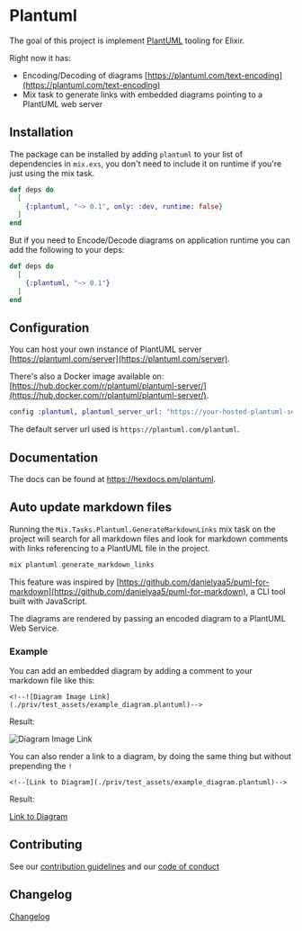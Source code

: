 # Plantuml

The goal of this project is implement [PlantUML](https://plantuml.com/) tooling for Elixir.

Right now it has:

- Encoding/Decoding of diagrams [https://plantuml.com/text-encoding](https://plantuml.com/text-encoding)
- Mix task to generate links with embedded diagrams pointing to a PlantUML web server

## Installation

The package can be installed by adding `plantuml` to your list of dependencies in `mix.exs`, you don't need to include it
on runtime if you're just using the mix task.

```elixir
def deps do
  [
    {:plantuml, "~> 0.1", only: :dev, runtime: false}
  ]
end
```

But if you need to Encode/Decode diagrams on application runtime you can add the following to your deps:

```elixir
def deps do
  [
    {:plantuml, "~> 0.1"}
  ]
end
```

## Configuration

You can host your own instance of PlantUML server [https://plantuml.com/server](https://plantuml.com/server).

There's also a Docker image available on: [https://hub.docker.com/r/plantuml/plantuml-server/](https://hub.docker.com/r/plantuml/plantuml-server/).

```elixir
config :plantuml, plantuml_server_url: "https://your-hosted-plantuml-server.com"
```

The default server url used is `https://plantuml.com/plantuml`.

## Documentation

The docs can be found at <https://hexdocs.pm/plantuml>.

## Auto update markdown files

Running the `Mix.Tasks.Plantuml.GenerateMarkdownLinks` mix task on the project will search for all markdown files and look for markdown comments
with links referencing to a PlantUML file in the project.

```elixir
mix plantuml.generate_markdown_links
```

This feature was inspired by [https://github.com/danielyaa5/puml-for-markdown](https://github.com/danielyaa5/puml-for-markdown), a CLI tool built with JavaScript.

The diagrams are rendered by passing an encoded diagram to a PlantUML Web Service.

### Example

You can add an embedded diagram by adding a comment to your markdown file like this:

```
<!--![Diagram Image Link](./priv/test_assets/example_diagram.plantuml)-->
```

Result:

![Diagram Image Link](https://plantuml.com/plantuml/png/JP4v3iCW44NxEGKNI16lKeh8MUj4oWKmfa1om86XyEs36JiP2dZwJupueWieFSRt25CwZJAJj2WUZ6KGT-T0AdHUq3en9hs7taKxI3ylsPan-GAKi-ZTcEzS69ClGLiqEDFC6sFo5GmIPI-3Nh8hO_9rcZ-EMg5nDgJvVoRVm2VggDStFncJRo5jOdVCNSH1l9p8XLbSKBprPAOaipPaeY91rLXUKxvLOgRPHlqACDbcbuj0f-sm_DeN)

You can also render a link to a diagram, by doing the same thing but without prepending the `!`

```
<!--[Link to Diagram](./priv/test_assets/example_diagram.plantuml)-->
```

Result:

[Link to Diagram](https://plantuml.com/plantuml/png/JP4v3iCW44NxEGKNI16lKeh8MUj4oWKmfa1om86XyEs36JiP2dZwJupueWieFSRt25CwZJAJj2WUZ6KGT-T0AdHUq3en9hs7taKxI3ylsPan-GAKi-ZTcEzS69ClGLiqEDFC6sFo5GmIPI-3Nh8hO_9rcZ-EMg5nDgJvVoRVm2VggDStFncJRo5jOdVCNSH1l9p8XLbSKBprPAOaipPaeY91rLXUKxvLOgRPHlqACDbcbuj0f-sm_DeN)

## Contributing

See our [contribution guidelines](https://github.com/ceolinrenato/plantuml/blob/main/CONTRIBUTING.md) and our [code of conduct](https://github.com/ceolinrenato/plantuml/blob/main/CODE_OF_CONDUCT.md)

## Changelog

[Changelog](https://github.com/ceolinrenato/plantuml/blob/main/CHANGELOG.md)
